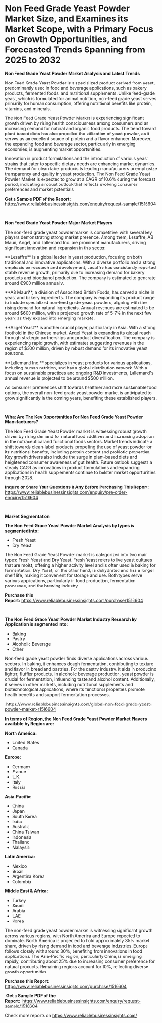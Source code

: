 <p><h1>Non Feed Grade Yeast Powder Market Size, and Examines its Market Scope, with a Primary Focus on Growth Opportunities, and Forecasted Trends Spanning from 2025 to 2032</h1></p><p><strong>Non Feed Grade Yeast Powder Market Analysis and Latest Trends</strong></p>
<p><p>Non Feed Grade Yeast Powder is a specialized product derived from yeast, predominantly used in food and beverage applications, such as bakery products, fermented foods, and nutritional supplements. Unlike feed-grade yeast, which is formulated for animal nutrition, non-feed grade yeast serves primarily for human consumption, offering nutritional benefits like protein, vitamins, and minerals.</p><p>The Non Feed Grade Yeast Powder Market is experiencing significant growth driven by rising health consciousness among consumers and an increasing demand for natural and organic food products. The trend toward plant-based diets has also propelled the utilization of yeast powder, as it serves as an excellent source of protein and a flavor enhancer. Moreover, the expanding food and beverage sector, particularly in emerging economies, is augmenting market opportunities.</p><p>Innovation in product formulations and the introduction of various yeast strains that cater to specific dietary needs are enhancing market dynamics. The demand for clean label products is leading manufacturers to emphasize transparency and quality in yeast production. The Non Feed Grade Yeast Powder Market is expected to grow at a CAGR of 10.6% during the forecast period, indicating a robust outlook that reflects evolving consumer preferences and market potentials.</p></p>
<p><strong>Get a Sample PDF of the Report:&nbsp;</strong> <a href="https://www.reliablebusinessinsights.com/enquiry/request-sample/1516604?utm_campaign=3133&utm_medium=2&utm_source=Github&utm_content=ia&utm_term=30032025&utm_id=non-feed-grade-yeast-powder">https://www.reliablebusinessinsights.com/enquiry/request-sample/1516604</a></p>
<p>&nbsp;</p>
<p><strong>Non Feed Grade Yeast Powder Major Market Players</strong></p>
<p><p>The non-feed grade yeast powder market is competitive, with several key players demonstrating strong market presence. Among them, Lesaffre, AB Mauri, Angel, and Lallemand Inc. are prominent manufacturers, driving significant innovation and expansion in this sector.</p><p>**Lesaffre** is a global leader in yeast production, focusing on both traditional and innovative applications. With a diverse portfolio and a strong emphasis on research and development, Lesaffre has consistently reported stable revenue growth, primarily due to increasing demand for bakery products and bioethanol production. The company is estimated to generate around €900 million annually.</p><p>**AB Mauri**, a division of Associated British Foods, has carved a niche in yeast and bakery ingredients. The company is expanding its product range to include specialized non-feed grade yeast powders, aligning with the rising demand for natural ingredients. Annual revenues are estimated to be around $600 million, with a projected growth rate of 5-7% in the next few years as they expand into emerging markets.</p><p>**Angel Yeast** is another crucial player, particularly in Asia. With a strong foothold in the Chinese market, Angel Yeast is expanding its global reach through strategic partnerships and product diversification. The company is experiencing rapid growth, with estimates suggesting revenues in the region of $300 million, driven by robust demand for its innovative yeast solutions.</p><p>**Lallemand Inc.** specializes in yeast products for various applications, including human nutrition, and has a global distribution network. With a focus on sustainable practices and ongoing R&D investments, Lallemand's annual revenue is projected to be around $500 million.</p><p>As consumer preferences shift towards healthier and more sustainable food options, the overall non-feed grade yeast powder market is anticipated to grow significantly in the coming years, benefiting these established players.</p></p>
<p>&nbsp;</p>
<p><strong>What Are The Key Opportunities For Non Feed Grade Yeast Powder Manufacturers?</strong></p>
<p><p>The Non Feed Grade Yeast Powder market is witnessing robust growth, driven by rising demand for natural food additives and increasing adoption in the nutraceutical and functional foods sectors. Market trends indicate a shift towards clean-label products, propelling the use of yeast powder for its nutritional benefits, including protein content and probiotic properties. Key growth drivers also include the surge in plant-based diets and heightened consumer awareness of gut health. Future outlook suggests a steady CAGR as innovations in product formulations and expanding applications in health supplements continue to bolster market opportunities through 2028.</p></p>
<p><strong>Inquire or Share Your Questions If Any Before Purchasing This Report:</strong> <a href="https://www.reliablebusinessinsights.com/enquiry/pre-order-enquiry/1516604?utm_campaign=3133&utm_medium=2&utm_source=Github&utm_content=ia&utm_term=30032025&utm_id=non-feed-grade-yeast-powder">https://www.reliablebusinessinsights.com/enquiry/pre-order-enquiry/1516604</a></p>
<p>&nbsp;</p>
<p><strong>Market Segmentation</strong></p>
<p><strong>The Non Feed Grade Yeast Powder Market Analysis by types is segmented into:</strong></p>
<p><ul><li>Fresh Yeast</li><li>Dry Yeast</li></ul></p>
<p><p>The Non Feed Grade Yeast Powder market is categorized into two main types: Fresh Yeast and Dry Yeast. Fresh Yeast refers to live yeast cultures that are moist, offering a higher activity level and is often used in baking for fermentation. Dry Yeast, on the other hand, is dehydrated and has a longer shelf life, making it convenient for storage and use. Both types serve various applications, particularly in food production, fermentation processes, and the brewing industry.</p></p>
<p><strong>Purchase this Report:&nbsp;</strong><a href="https://www.reliablebusinessinsights.com/purchase/1516604?utm_campaign=3133&utm_medium=2&utm_source=Github&utm_content=ia&utm_term=30032025&utm_id=non-feed-grade-yeast-powder">https://www.reliablebusinessinsights.com/purchase/1516604</a></p>
<p>&nbsp;</p>
<p><strong>The Non Feed Grade Yeast Powder Market Industry Research by Application is segmented into:</strong></p>
<p><ul><li>Baking</li><li>Pastry</li><li>Alcoholic Beverage</li><li>Other</li></ul></p>
<p><p>Non-feed grade yeast powder finds diverse applications across various sectors. In baking, it enhances dough fermentation, contributing to texture and flavor in bread and pastries. For the pastry industry, it aids in producing lighter, fluffier products. In alcoholic beverage production, yeast powder is crucial for fermentation, influencing taste and alcohol content. Additionally, it serves in other markets, including nutritional supplements and biotechnological applications, where its functional properties promote health benefits and support fermentation processes.</p></p>
<p><a href="https://www.reliablebusinessinsights.com/global-non-feed-grade-yeast-powder-market-r1516604?utm_campaign=3133&utm_medium=2&utm_source=Github&utm_content=ia&utm_term=30032025&utm_id=non-feed-grade-yeast-powder">&nbsp;https://www.reliablebusinessinsights.com/global-non-feed-grade-yeast-powder-market-r1516604</a></p>
<p><strong>In terms of Region, the Non Feed Grade Yeast Powder Market Players available by Region are:</strong></p>
<p>
    <p> <strong> North America: </strong>
        <ul>
            <li>United States</li>
            <li>Canada</li>
        </ul>
        </p> 
    <p> <strong> Europe: </strong>
        <ul>
            <li>Germany</li>
            <li>France</li>
            <li>U.K.</li>
            <li>Italy</li>
            <li>Russia</li>
        </ul>
        </p> 
    <p> <strong> Asia-Pacific: </strong>
        <ul>
            <li>China</li>
            <li>Japan</li>
            <li>South Korea</li>
            <li>India</li>
            <li>Australia</li>
            <li>China Taiwan</li>
            <li>Indonesia</li>
            <li>Thailand</li>
            <li>Malaysia</li>
        </ul>
        </p> 
    <p> <strong> Latin America: </strong>
        <ul>
            <li>Mexico</li>
            <li>Brazil</li>
            <li>Argentina Korea</li>
            <li>Colombia</li>
        </ul>
        </p> 
    <p> <strong> Middle East & Africa: </strong>
        <ul>
            <li>Turkey</li>
            <li>Saudi</li>
            <li>Arabia</li>
            <li>UAE</li>
            <li>Korea</li>
        </ul>
    </p>
    </p>
<p><p>The non-feed grade yeast powder market is witnessing significant growth across various regions, with North America and Europe expected to dominate. North America is projected to hold approximately 35% market share, driven by rising demand in food and beverage industries. Europe follows closely with around 30%, benefiting from innovations in food applications. The Asia-Pacific region, particularly China, is emerging rapidly, contributing about 25% due to increasing consumer preference for natural products. Remaining regions account for 10%, reflecting diverse growth opportunities.</p></p>
<p><strong>Purchase this Report: </strong><a href="https://www.reliablebusinessinsights.com/purchase/1516604?utm_campaign=3133&utm_medium=2&utm_source=Github&utm_content=ia&utm_term=30032025&utm_id=non-feed-grade-yeast-powder">https://www.reliablebusinessinsights.com/purchase/1516604</a></p>
<p>&nbsp;<strong>Get a Sample PDF of the Report:&nbsp;&nbsp;</strong><a href="https://www.reliablebusinessinsights.com/enquiry/request-sample/1516604?utm_campaign=3133&utm_medium=2&utm_source=Github&utm_content=ia&utm_term=30032025&utm_id=non-feed-grade-yeast-powder">https://www.reliablebusinessinsights.com/enquiry/request-sample/1516604</a></p>
<p><strong></strong></p>
<p>Check more reports on <a href="https://www.reliablebusinessinsights.com/?utm_campaign=3133&utm_medium=2&utm_source=Github&utm_content=ia&utm_term=30032025&utm_id=non-feed-grade-yeast-powder">https://www.reliablebusinessinsights.com/</a></p>